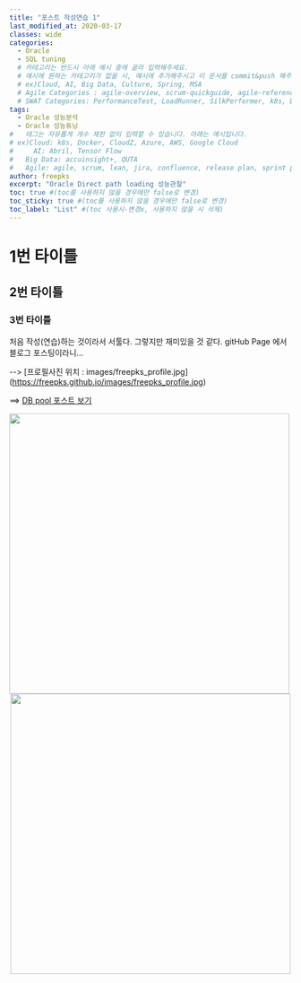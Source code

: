 ```yaml
---
title: "포스트 작성연습 1"
last_modified_at: 2020-03-17
classes: wide
categories:
  - Oracle
  - SQL tuning
  # 카테고리는 반드시 아래 예시 중에 골라 입력해주세요.
  # 예시에 원하는 카테고리가 없을 시, 예시에 추가해주시고 이 문서를 commit&push 해주세요.
  # ex)Cloud, AI, Big Data, Culture, Spring, MSA
  # Agile Categories : agile-overview, scrum-quickguide, agile-reference, agile-practices, agile-thingy
  # SWAT Categories: PerformanceTest, LoadRunner, SilkPerformer, k8s, Docker, kubernetes, devops, kafka, tomcat, apache, spring
tags:
  - Oracle 성능분석
  - Oracle 성능튜닝
#	태그는 자유롭게 개수 제한 없이 입력할 수 있습니다. 아래는 예시입니다.
# ex)Cloud: k8s, Docker, CloudZ, Azure, AWS, Google Cloud
#	  AI: Abril, Tensor Flow
#   Big Data: accuinsight+, QUTA
#   Agile: agile, scrum, lean, jira, confluence, release plan, sprint plan, backlog, review, retrospective, scrum master, product owner, scrum team, dev team,
author: freepks
excerpt: "Oracle Direct path loading 성능관찰"
toc: true #(toc를 사용하지 않을 경우에만 false로 변경)
toc_sticky: true #(toc를 사용하지 않을 경우에만 false로 변경)
toc_label: "List" #(toc 사용시-변경x, 사용하지 않을 시 삭제)
---
```


# 1번 타이틀
## 2번 타이틀
### 3번 타이틀

처음 작성(연습)하는 것이라서 서툴다.
그렇지만 재미있을 것 같다.
gitHub Page 에서 블로그 포스팅이라니...

--> [프로필사진 위치 : images/freepks_profile.jpg]
(https://freepks.github.io/images/freepks_profile.jpg)


==> [DB pool 포스트 보기](https://freepks.github.io/2020-03-15-DB-Pool-For-Event)

<img src="https://freepks.github.io/images/freepks_profile.jpg" width="500">

<!-- 사이즈 조정한 사진 가운데 정렬 
-->

<center><img src="https://freepks.github.io/images/freepks_profile.jpg" width="500"></center>


